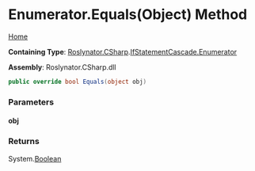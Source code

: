# Enumerator\.Equals\(Object\) Method

[Home](../../../../../README.md)

**Containing Type**: [Roslynator.CSharp](../../../README.md)\.[IfStatementCascade.Enumerator](../README.md)

**Assembly**: Roslynator\.CSharp\.dll

```csharp
public override bool Equals(object obj)
```

### Parameters

#### obj

### Returns

System\.[Boolean](https://docs.microsoft.com/en-us/dotnet/api/system.boolean)

